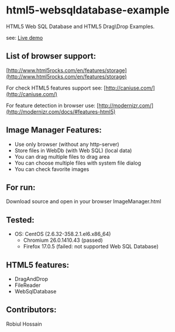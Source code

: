 html5-websqldatabase-example
============================

HTML5 Web SQL Database and HTML5 Drag\Drop Examples. 

see: [Live demo](http://rhrashal.github.io/html5-websqldatabase-example/ImageManager.html)

List of browser support:
------------------------

[http://www.html5rocks.com/en/features/storage](http://www.html5rocks.com/en/features/storage)

For check HTML5 features support see:
[http://caniuse.com/](http://caniuse.com/)

For feature detection in browser use:
[http://modernizr.com/](http://modernizr.com/docs/#features-html5)

Image Manager Features:
--------------

- Use only browser (without any http-server)
- Store files in WebDb (with Web SQL) (local data)
- You can drag multiple files to drag area
- You can choose multiple files with system file dialog
- You can check favorite images

For run:
--------

Download source and open in your browser ImageManager.html

Tested:
-------

- OS: CentOS (2.6.32-358.2.1.el6.x86_64)
  - Chromium 26.0.1410.43 (passed)
  - Firefox 17.0.5 (failed: not supported Web SQL Database)

HTML5 features:
---------------

* DragAndDrop
* FileReader
* WebSqlDatabase 

Contributors:
-------

Robiul Hossain
